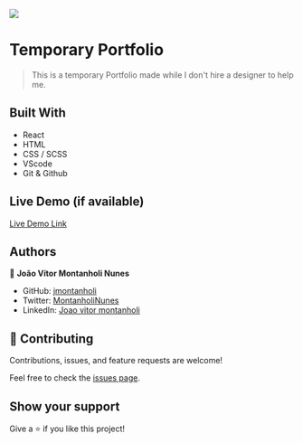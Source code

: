 ![](https://img.shields.io/badge/Microverse-blueviolet)

# Temporary Portfolio

> This is a temporary Portfolio made while I don't hire a designer to help me.


## Built With

- React
- HTML
- CSS / SCSS
- VScode 
- Git & Github

## Live Demo (if available)

[Live Demo Link](https://joaomontanholi.netlify.app)

## Authors

👤 **João Vítor Montanholi Nunes**

- GitHub: [jmontanholi](https://github.com/jmontanholi)
- Twitter: [MontanholiNunes](https://twitter.com/MontanholiNunes)
- LinkedIn: [Joao vitor montanholi](https://www.linkedin.com/in/joaovitormontanholi/)
## 🤝 Contributing

Contributions, issues, and feature requests are welcome!

Feel free to check the [issues page](../../issues/).

## Show your support

Give a ⭐️ if you like this project!
